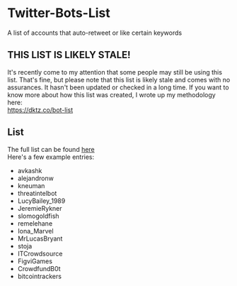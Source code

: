 # Twitter-Bots-List
A list of accounts that auto-retweet or like certain keywords
## THIS LIST IS LIKELY STALE!
It's recently come to my attention that some people may still be using this list. That's fine, but please note that this list is likely stale and comes with no assurances. It hasn't been updated or checked in a long time. If you want to know more about how this list was created, I wrote up my methodology here:   
https://dktz.co/bot-list  


## List
The full list can be found [here](/list.txt)  
Here's a few example entries:
- avkashk
- alejandronw
- kneuman
- threatintelbot
- LucyBailey_1989
- JeremieRykner
- slomogoldfish
- remelehane
- Iona_Marvel
- MrLucasBryant
- stoja
- ITCrowdsource
- FigviGames
- CrowdfundB0t
- bitcointrackers

